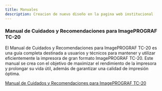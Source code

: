 ```yaml
---
title: Manuales
description: Creacion de nuevo diseño en la pagina web institucional
---
```

### Manual de Cuidados y Recomendaciones para ImagePROGRAF TC-20

El Manual de Cuidados y Recomendaciones para ImagePROGRAF TC-20 es una guía completa destinada a usuarios y técnicos para mantener y utilizar eficientemente la impresora de gran formato ImagePROGRAF TC-20. Este manual se crea con el objetivo de maximizar el rendimiento de la impresora y prolongar su vida útil, además de garantizar una calidad de impresión óptima.

<a href="https://ucadocs.eloychavez.dev/Abril/Manual_TC-20.pdf" target="_blank">Manual de Cuidados y Recomendaciones para ImagePROGRAF TC-20</a>
